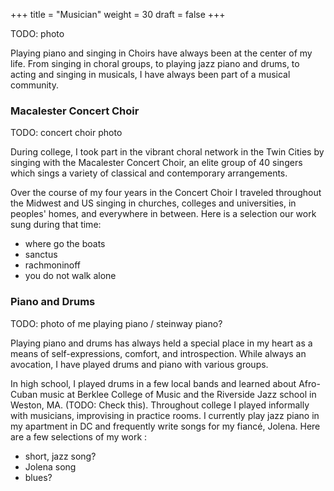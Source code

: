 +++
title = "Musician"
weight = 30
draft = false
+++


TODO: photo

Playing piano and singing in Choirs have always been at the center of my life. From singing in choral groups, to playing jazz piano and drums, to acting and singing in musicals, I have always been part of a musical community. 

<h3>Macalester Concert Choir</h3>

TODO: concert choir photo

During college, I took part in the vibrant choral network in the Twin Cities by singing with the Macalester Concert Choir, an elite group of 40 singers which sings a variety of classical and contemporary arrangements.

Over the course of my four years in the Concert Choir I traveled throughout the Midwest and US singing in churches, colleges and universities, in peoples' homes, and everywhere in between. Here is a selection our work sung during that time:

- where go the boats
- sanctus
- rachmoninoff
- you do not walk alone


<h3>Piano and Drums</h3>

TODO: photo of me playing piano / steinway piano?

Playing piano and drums has always held a special place in my heart as a means of self-expressions, comfort, and introspection. While always an avocation, I have played drums and piano with various groups.

In high school, I played drums in a few local bands and learned about Afro-Cuban music at Berklee College of Music and the Riverside Jazz school in Weston, MA. (TODO: Check this). Throughout college I played informally with musicians, improvising in practice rooms. I currently play jazz piano in my apartment in DC and frequently write songs for my fiancé, Jolena. Here are a few selections of my work :

- short, jazz song?
- Jolena song
- blues?